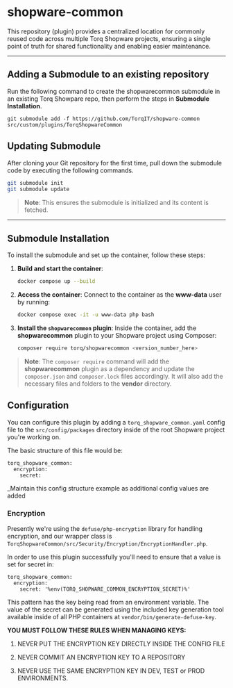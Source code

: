 
# shopware-common
This repository (plugin) provides a centralized location for commonly reused code across multiple Torq Shopware projects, ensuring a single point of truth for shared functionality and enabling easier maintenance.

---

## Adding a Submodule to an existing repository
Run the following command to create the shopwarecommon submodule in an existing Torq Showpare repo, then perform the steps in **Submodule Installation**.

`git submodule add -f https://github.com/TorqIT/shopware-common src/custom/plugins/TorqShopwareCommon`


## Updating Submodule 
After cloning your Git repository for the first time, pull down the submodule code by executing the following commands.

```bash
git submodule init
git submodule update
```

> **Note**: This ensures the submodule is initialized and its content is fetched.

---

## Submodule Installation
To install the submodule and set up the container, follow these steps:

1. **Build and start the container**:
   ```bash
   docker compose up --build
   ```

2. **Access the container**:
   Connect to the container as the **www-data** user by running:
   ```bash
   docker compose exec -it -u www-data php bash
   ```

3. **Install the `shopwarecommon` plugin**:
   Inside the container, add the **shopwarecommon** plugin to your Shopware project using Composer:
   ```bash
   composer require torq/shopwarecommon <version_number_here>
   ```

> **Note**: The `composer require` command will add the **shopwarecommon** plugin as a dependency and update the `composer.json` and `composer.lock` files accordingly.  It will also add the necessary files and folders to the **vendor** directory.


## Configuration

You can configure this plugin by adding a `torq_shopware_common.yaml` config file to the `src/config/packages` directory inside of the root Shopware project you're working on.

The basic structure of this file would be:

```
torq_shopware_common:
  encryption:
    secret: 
```

_Maintain this config structure example as additional config values are added


### Encryption

Presently we're using the `defuse/php-encryption` library for handling encryption, and our wrapper class is `TorqShopwareCommon/src/Security/Encryption/EncryptionHandler.php`.

In order to use this plugin successfully you'll need to ensure that a value is set for secret in:

```
torq_shopware_common:
  encryption:
    secret: '%env(TORQ_SHOPWARE_COMMON_ENCRYPTION_SECRET)%'
```

This pattern has the key being read from an environment variable. The value of the secret can be generated using the included key generation tool available inside of all PHP containers at `vendor/bin/generate-defuse-key`.

**YOU MUST FOLLOW THESE RULES WHEN MANAGING KEYS:**

1. NEVER PUT THE ENCRYPTION KEY DIRECTLY INSIDE THE CONFIG FILE

2. NEVER COMMIT AN ENCRYPTION KEY TO A REPOSITORY

3. NEVER USE THE SAME ENCRYPTION KEY IN DEV, TEST or PROD ENVIRONMENTS.
